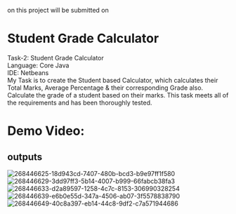 on this project will be submitted on 
# Student Grade Calculator
Task-2: Student Grade Calculator
<br/>
Language: Core Java
<br/>
IDE: Netbeans
<br/>
My Task is to create the Student based Calculator, which calculates their Total Marks, Average Percentage & their corresponding Grade also.
Calculate the grade of a student based on their marks. 
This task meets all of the requirements and has been thoroughly tested.
<br/>
<h1>Demo Video: </h1>



outputs
----------

![268446625-18d943cd-7407-480b-bcd3-b9e97ff1f580](https://github.com/mrmanishgit/Student_Grade_Tracker/assets/157808382/4d8b2821-65d9-49e6-b04b-e396c1a8d5e2)
![268446629-3dd97ff3-5b14-4007-b999-66fabcb38fa3](https://github.com/mrmanishgit/Student_Grade_Tracker/assets/157808382/a0361bc8-3f44-4758-9e20-b787204926b0)
![268446633-d2a89597-1258-4c7c-8153-306990328254](https://github.com/mrmanishgit/Student_Grade_Tracker/assets/157808382/3860792c-3512-4cfe-b512-98f4eb729f70)
![268446639-e6b0e55d-347a-4506-ab07-3f5578838790](https://github.com/mrmanishgit/Student_Grade_Tracker/assets/157808382/a0c81122-0c19-4359-98f0-0392af57bbe4)
![268446649-40c8a397-eb14-44c8-9df2-c7a571944686](https://github.com/mrmanishgit/Student_Grade_Tracker/assets/157808382/aaaa046c-57e4-43da-ad9b-575688185be1)
